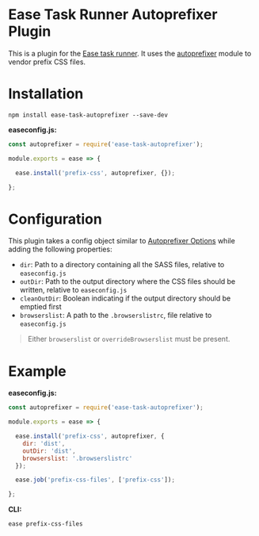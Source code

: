 # Ease Task Runner Autoprefixer Plugin

This is a plugin for the [Ease task runner](https://github.com/chisel/ease). It uses the [autoprefixer](https://www.npmjs.com/package/autoprefixer) module to vendor prefix CSS files.

# Installation

```
npm install ease-task-autoprefixer --save-dev
```

**easeconfig.js:**
```js
const autoprefixer = require('ease-task-autoprefixer');

module.exports = ease => {

  ease.install('prefix-css', autoprefixer, {});

};
```

# Configuration

This plugin takes a config object similar to [Autoprefixer Options](https://www.npmjs.com/package/autoprefixer#options) while adding the following properties:
  - `dir`: Path to a directory containing all the SASS files, relative to `easeconfig.js`
  - `outDir`: Path to the output directory where the CSS files should be written, relative to `easeconfig.js`
  - `cleanOutDir`: Boolean indicating if the output directory should be emptied first
  - `browserslist`: A path to the `.browserslistrc`, file relative to `easeconfig.js`

> Either `browserslist` or `overrideBrowserslist` must be present.

# Example

**easeconfig.js:**
```js
const autoprefixer = require('ease-task-autoprefixer');

module.exports = ease => {

  ease.install('prefix-css', autoprefixer, {
    dir: 'dist',
    outDir: 'dist',
    browserslist: '.browserslistrc'
  });

  ease.job('prefix-css-files', ['prefix-css']);

};
```

**CLI:**
```
ease prefix-css-files
```
